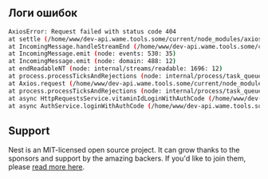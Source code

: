 ## Логи ошибок

```bash
AxiosError: Request failed with status code 404
at settle (/home/www/dev-api.wame.tools.some/current/node_modules/axios/dist/node/axios.cjs: 2015: 12)
at IncomingMessage.handleStreamEnd (/home/www/dev-api.wame.tools.some/current/node_modules/axios/dist/node/axios.cjs: 3131: 11)
at IncomingMessage.emit (node: events: 530: 35)
at IncomingMessage.emit (node: domain: 488: 12)
at endReadableNT (node: internal/streams/readable: 1696: 12)
at process.processTicksAndRejections (node: internal/process/task_queues: 82: 21)
at Axios.request (/home/www/dev-api.wame.tools.some/current/node_modules/axios/dist/node/axios.cjs: 4262: 41)
at process.processTicksAndRejections (node: internal/process/task_queues: 95: 5)
at async HttpRequestsService.vitaminIdLoginWithAuthCode (/home/www/dev-api.wame.tools.some/current/dist/app/http-requests/http-requests.service.js: 428: 29)
at async AuthService.loginWithAuthCode (/home/www/dev-api.wame.tools.some/current/dist/app/api/auth/auth.service.js: 608: 36)
```

## Support

Nest is an MIT-licensed open source project. It can grow thanks to the sponsors and support by the amazing backers. If
you'd like to join them, please [read more here](https://docs.nestjs.com/support).


